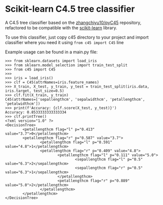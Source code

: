 # Scikit-learn C4.5 tree classifier
A C4.5 tree classifier based on the [zhangchiyu10/pyC45](https://github.com/zhangchiyu10/pyC45) repository, refactored to be compatible with the [scikit-learn](https://scikit-learn.org/stable/index.html) library.

To use this classifier, just copy c45 directory to your project and import classifier where you need it using `from c45 import C45` line

Example usage can be found in a main.py file:

```
>>> from sklearn.datasets import load_iris
>>> from sklearn.model_selection import train_test_split
>>> from c45 import C45
>>>
>>> iris = load_iris()
>>> clf = C45(attrNames=iris.feature_names)
>>> X_train, X_test, y_train, y_test = train_test_split(iris.data, iris.target, test_size=0.5)
>>> clf.fit(X_train, y_train)
C45(attrNames=['sepallengthcm', 'sepalwidthcm', 'petallengthcm', 'petalwidthcm'])
>>> print(f'Accuracy: {clf.score(X_test, y_test)}')
Accuracy: 0.8533333333333334
>>> clf.printTree()
<?xml version="1.0" ?>
<DecisionTree>
        <petallengthcm flag="l" p="0.413" value="3.7">0</petallengthcm>
        <petallengthcm flag="r" p="0.587" value="3.7">
                <petallengthcm flag="l" p="0.591" value="4.8">1</petallengthcm>
                <petallengthcm flag="r" p="0.409" value="4.8">
                        <petallengthcm flag="l" p="0.111" value="5.0">
                                <sepallengthcm flag="l" p="0.5" value="6.3">2</sepallengthcm>
                                <sepallengthcm flag="r" p="0.5" value="6.3">1</sepallengthcm>
                        </petallengthcm>
                        <petallengthcm flag="r" p="0.889" value="5.0">2</petallengthcm>
                </petallengthcm>
        </petallengthcm>
</DecisionTree>
```
